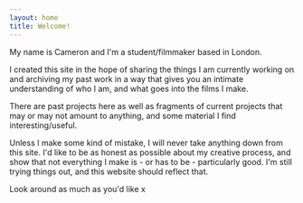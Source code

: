 ```yaml
---
layout: home
title: Welcome!
---
```


My name is Cameron and I'm a student/filmmaker based in London.

I created this site in the hope of sharing the things I am currently working on and archiving my past work in a way that gives you an intimate understanding of who I am, and what goes into the films I make.

There are past projects here as well as fragments of current projects that may or may not amount to anything, and some material I find interesting/useful.

Unless I make some kind of mistake, I will never take anything down from this site. I'd like to be as honest as possible about my creative process, and show that not everything I make is - or has to be - particularly good. I'm still trying things out, and this website should reflect that.

Look around as much as you'd like x
